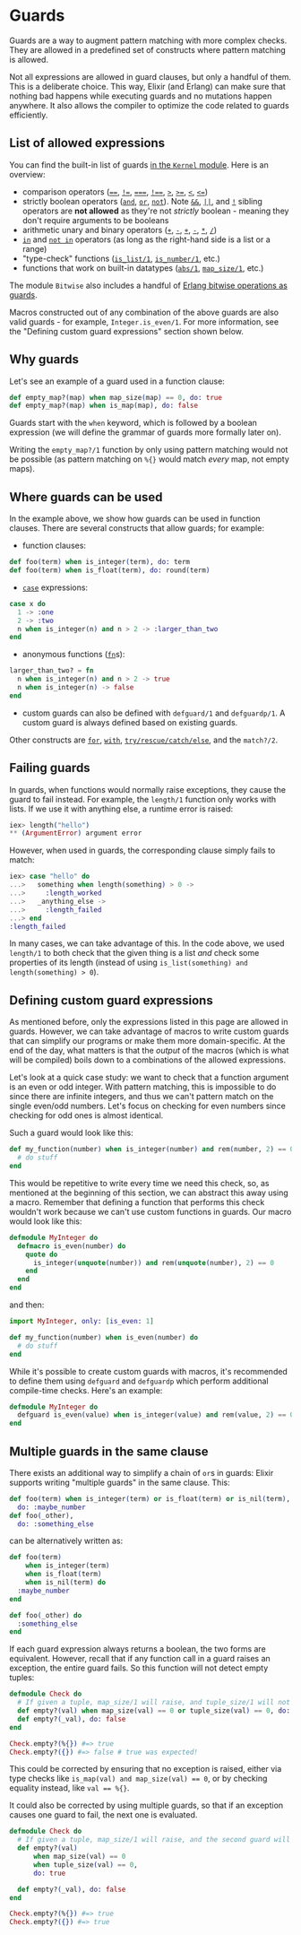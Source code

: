 # Guards

Guards are a way to augment pattern matching with more complex checks. They are allowed in a predefined set of constructs where pattern matching is allowed.

Not all expressions are allowed in guard clauses, but only a handful of them. This is a deliberate choice. This way, Elixir (and Erlang) can make sure that nothing bad happens while executing guards and no mutations happen anywhere. It also allows the compiler to optimize the code related to guards efficiently.

## List of allowed expressions

You can find the built-in list of guards [in the `Kernel` module](Kernel.html#guards). Here is an overview:

  * comparison operators ([`==`](`==/2`), [`!=`](`!=/2`), [`===`](`===/2`), [`!==`](`!==/2`),
    [`>`](`>/2`), [`>=`](`>=/2`), [`<`](`</2`), [`<=`](`<=/2`))
  * strictly boolean operators ([`and`](`and/2`), [`or`](`or/2`), [`not`](`not/1`)). Note [`&&`](`&&/2`), [`||`](`||/2`), and [`!`](`!/1`) sibling operators are **not allowed** as they're not *strictly* boolean - meaning they don't require arguments to be booleans
  * arithmetic unary and binary operators ([`+`](`+/1`), [`-`](`-/1`), [`+`](`+/2`), [`-`](`-/2`), [`*`](`*/2`), [`/`](`//2`))
  * [`in`](`in/2`) and [`not in`](`in/2`) operators (as long as the right-hand side is a list or a range)
  * "type-check" functions ([`is_list/1`](`is_list/1`), [`is_number/1`](`is_number/1`), etc.)
  * functions that work on built-in datatypes ([`abs/1`](`abs/1`), [`map_size/1`](`map_size/1`), etc.)

The module `Bitwise` also includes a handful of [Erlang bitwise operations as guards](Bitwise.html#guards).

Macros constructed out of any combination of the above guards are also valid guards - for example, `Integer.is_even/1`. For more information, see the "Defining custom guard expressions" section shown below.

## Why guards

Let's see an example of a guard used in a function clause:

```elixir
def empty_map?(map) when map_size(map) == 0, do: true
def empty_map?(map) when is_map(map), do: false
```

Guards start with the `when` keyword, which is followed by a boolean expression (we will define the grammar of guards more formally later on).

Writing the `empty_map?/1` function by only using pattern matching would not be possible (as pattern matching on `%{}` would match *every* map, not empty maps).

## Where guards can be used

In the example above, we show how guards can be used in function clauses. There are several constructs that allow guards; for example:

  * function clauses:

  ```elixir
  def foo(term) when is_integer(term), do: term
  def foo(term) when is_float(term), do: round(term)
  ```

  * [`case`](`case/2`) expressions:

  ```elixir
  case x do
    1 -> :one
    2 -> :two
    n when is_integer(n) and n > 2 -> :larger_than_two
  end
  ```

  * anonymous functions ([`fn`](`fn/1`)s):

  ```elixir
  larger_than_two? = fn
    n when is_integer(n) and n > 2 -> true
    n when is_integer(n) -> false
  end
  ```

  * custom guards can also be defined with `defguard/1` and `defguardp/1`.
    A custom guard is always defined based on existing guards.

Other constructs are [`for`](`for/1`), [`with`](`with/1`), [`try/rescue/catch/else`](`try/1`), and the `match?/2`.

## Failing guards

In guards, when functions would normally raise exceptions, they cause the guard to fail instead.
For example, the `length/1` function only works with lists. If we use it with anything else, a runtime error is raised:

```elixir
iex> length("hello")
** (ArgumentError) argument error
```

However, when used in guards, the corresponding clause simply fails to match:

```elixir
iex> case "hello" do
...>   something when length(something) > 0 ->
...>     :length_worked
...>   _anything_else ->
...>     :length_failed
...> end
:length_failed
```

In many cases, we can take advantage of this. In the code above, we used `length/1` to both check that the given thing is a list *and* check some properties of its length (instead of using `is_list(something) and length(something) > 0`).

## Defining custom guard expressions

As mentioned before, only the expressions listed in this page are allowed in guards. However, we can take advantage of macros to write custom guards that can simplify our programs or make them more domain-specific. At the end of the day, what matters is that the *output* of the macros (which is what will be compiled) boils down to a combinations of the allowed expressions.

Let's look at a quick case study: we want to check that a function argument is an even or odd integer. With pattern matching, this is impossible to do since there are infinite integers, and thus we can't pattern match on the single even/odd numbers. Let's focus on checking for even numbers since checking for odd ones is almost identical.

Such a guard would look like this:

```elixir
def my_function(number) when is_integer(number) and rem(number, 2) == 0 do
  # do stuff
end
```

This would be repetitive to write every time we need this check, so, as mentioned at the beginning of this section, we can abstract this away using a macro. Remember that defining a function that performs this check wouldn't work because we can't use custom functions in guards. Our macro would look like this:

```elixir
defmodule MyInteger do
  defmacro is_even(number) do
    quote do
      is_integer(unquote(number)) and rem(unquote(number), 2) == 0
    end
  end
end
```

and then:

```elixir
import MyInteger, only: [is_even: 1]

def my_function(number) when is_even(number) do
  # do stuff
end
```

While it's possible to create custom guards with macros, it's recommended to define them using `defguard` and `defguardp` which perform additional compile-time checks. Here's an example:

```elixir
defmodule MyInteger do
  defguard is_even(value) when is_integer(value) and rem(value, 2) == 0
end
```

## Multiple guards in the same clause

There exists an additional way to simplify a chain of `or`s in guards: Elixir supports writing "multiple guards" in the same clause. This:

```elixir
def foo(term) when is_integer(term) or is_float(term) or is_nil(term),
  do: :maybe_number
def foo(_other),
  do: :something_else
```

can be alternatively written as:

```elixir
def foo(term)
    when is_integer(term)
    when is_float(term)
    when is_nil(term) do
  :maybe_number
end

def foo(_other) do
  :something_else
end
```

If each guard expression always returns a boolean, the two forms are equivalent. However, recall that if any function call in a guard raises an exception, the entire guard fails. So this function will not detect empty tuples:

```elixir
defmodule Check do
  # If given a tuple, map_size/1 will raise, and tuple_size/1 will not be evaluated
  def empty?(val) when map_size(val) == 0 or tuple_size(val) == 0, do: true
  def empty?(_val), do: false
end

Check.empty?(%{}) #=> true
Check.empty?({}) #=> false # true was expected!
```

This could be corrected by ensuring that no exception is raised, either via type checks like `is_map(val) and map_size(val) == 0`, or by checking equality instead, like `val == %{}`.

It could also be corrected by using multiple guards, so that if an exception causes one guard to fail, the next one is evaluated.

```elixir
defmodule Check do
  # If given a tuple, map_size/1 will raise, and the second guard will be evaluated
  def empty?(val)
      when map_size(val) == 0
      when tuple_size(val) == 0,
      do: true

  def empty?(_val), do: false
end

Check.empty?(%{}) #=> true
Check.empty?({}) #=> true
```
